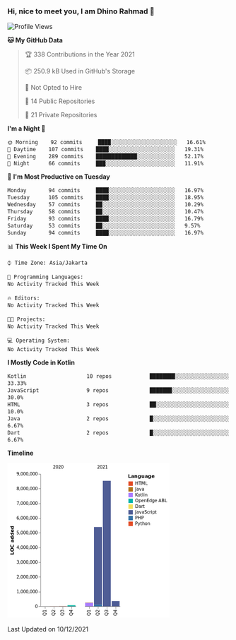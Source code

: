 ### Hi, nice to meet you, I am Dhino Rahmad 👋
<!--START_SECTION:waka-->
![Profile Views](http://img.shields.io/badge/Profile%20Views-0-blue)

**🐱 My GitHub Data** 

> 🏆 338 Contributions in the Year 2021
 > 
> 📦 250.9 kB Used in GitHub's Storage 
 > 
> 🚫 Not Opted to Hire
 > 
> 📜 14 Public Repositories 
 > 
> 🔑 21 Private Repositories  
 > 
**I'm a Night 🦉** 

```text
🌞 Morning    92 commits     ████░░░░░░░░░░░░░░░░░░░░░   16.61% 
🌆 Daytime    107 commits    ████░░░░░░░░░░░░░░░░░░░░░   19.31% 
🌃 Evening    289 commits    █████████████░░░░░░░░░░░░   52.17% 
🌙 Night      66 commits     ███░░░░░░░░░░░░░░░░░░░░░░   11.91%

```
📅 **I'm Most Productive on Tuesday** 

```text
Monday       94 commits     ████░░░░░░░░░░░░░░░░░░░░░   16.97% 
Tuesday      105 commits    ████░░░░░░░░░░░░░░░░░░░░░   18.95% 
Wednesday    57 commits     ██░░░░░░░░░░░░░░░░░░░░░░░   10.29% 
Thursday     58 commits     ██░░░░░░░░░░░░░░░░░░░░░░░   10.47% 
Friday       93 commits     ████░░░░░░░░░░░░░░░░░░░░░   16.79% 
Saturday     53 commits     ██░░░░░░░░░░░░░░░░░░░░░░░   9.57% 
Sunday       94 commits     ████░░░░░░░░░░░░░░░░░░░░░   16.97%

```


📊 **This Week I Spent My Time On** 

```text
⌚︎ Time Zone: Asia/Jakarta

💬 Programming Languages: 
No Activity Tracked This Week

🔥 Editors: 
No Activity Tracked This Week

🐱‍💻 Projects: 
No Activity Tracked This Week

💻 Operating System: 
No Activity Tracked This Week

```

**I Mostly Code in Kotlin** 

```text
Kotlin                   10 repos            ████████░░░░░░░░░░░░░░░░░   33.33% 
JavaScript               9 repos             ███████░░░░░░░░░░░░░░░░░░   30.0% 
HTML                     3 repos             ██░░░░░░░░░░░░░░░░░░░░░░░   10.0% 
Java                     2 repos             █░░░░░░░░░░░░░░░░░░░░░░░░   6.67% 
Dart                     2 repos             █░░░░░░░░░░░░░░░░░░░░░░░░   6.67%

```


**Timeline**

![Chart not found](https://raw.githubusercontent.com/Dhino12/Dhino12/master/charts/bar_graph.png) 


 Last Updated on 10/12/2021
<!--END_SECTION:waka-->
 

